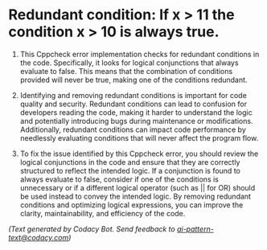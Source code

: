 # Redundant condition: If x > 11 the condition x > 10 is always true.

1. This Cppcheck error implementation checks for redundant conditions in the code. Specifically, it looks for logical conjunctions that always evaluate to false. This means that the combination of conditions provided will never be true, making one of the conditions redundant.

2. Identifying and removing redundant conditions is important for code quality and security. Redundant conditions can lead to confusion for developers reading the code, making it harder to understand the logic and potentially introducing bugs during maintenance or modifications. Additionally, redundant conditions can impact code performance by needlessly evaluating conditions that will never affect the program flow.

3. To fix the issue identified by this Cppcheck error, you should review the logical conjunctions in the code and ensure that they are correctly structured to reflect the intended logic. If a conjunction is found to always evaluate to false, consider if one of the conditions is unnecessary or if a different logical operator (such as || for OR) should be used instead to convey the intended logic. By removing redundant conditions and optimizing logical expressions, you can improve the clarity, maintainability, and efficiency of the code.

_(Text generated by Codacy Bot. Send feedback to ai-pattern-text@codacy.com)_

